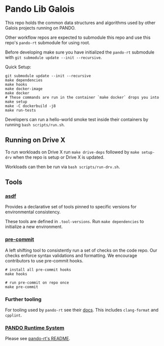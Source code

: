 <!--
  ~ SPDX-License-Identifier: MIT
  ~ Copyright (c) 2023. University of Texas at Austin. All rights reserved.
  -->

# Pando Lib Galois

This repo holds the common data structures and algorithms used by other
Galois projects running on PANDO.

Other workflow repos are expected to submodule this repo and use this
repo's `pando-rt` submodule for using root.

Before developing make sure you have initialized the `pando-rt` submodule
with `git submodule update --init --recursive`.

Quick Setup:

```shell
git submodule update --init --recursive
make dependencies
make hooks
make docker-image
make docker
# These commands are run in the container `make docker` drops you into
make setup
make -C dockerbuild -j8
make run-tests
```

Developers can run a hello-world smoke test inside their containers by running
`bash scripts/run.sh`.

## Running on Drive X

To run workloads on Drive X run `make drive-deps` followed by `make setup-drv`
when the repo is setup or Drive X is updated.

Workloads can then be run via `bash scripts/run-drv.sh`.

## Tools

### [asdf](https://asdf-vm.com)

Provides a declarative set of tools pinned to
specific versions for environmental consistency.

These tools are defined in `.tool-versions`.
Run `make dependencies` to initialize a new environment.

### [pre-commit](https://pre-commit.com)

A left shifting tool to consistently run a set of checks on the code repo.
Our checks enforce syntax validations and formatting.
We encourage contributors to use pre-commit hooks.

```shell
# install all pre-commit hooks
make hooks

# run pre-commit on repo once
make pre-commit
```

### Further tooling

For tooling used by `pando-rt` see their
[docs](https://github.com/AMDResearch/pando-rt/blob/main/docs/developer.md).
This includes `clang-format` and `cpplint`.

### [PANDO Runtime System](https://amdresearch.github.io/pando-rt)

Please see [pando-rt's README](https://github.com/AMDResearch/pando-rt/blob/main/README.md).
